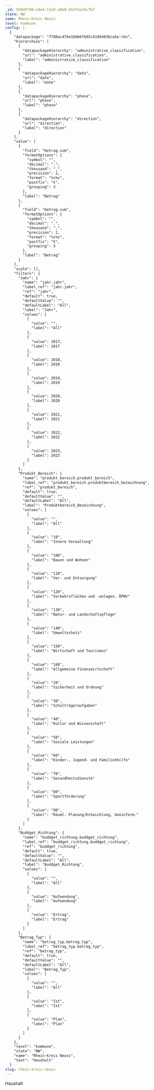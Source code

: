```yaml
---
_id: 558d97d0-e4e4-11e9-a0a8-b55fea34c7b7
state: NW
name: Rhein-Kreis Neuss
level: kommune
config: |-
  {
    "datapackage": "f780ac47be1b9b6f695c41094036ca5e:rkn",
    "hierarchies": [
      {
        "datapackageHierarchy": "administrative_classification",
        "url": "administrative_classification",
        "label": "administrative_classification"
      },
      {
        "datapackageHierarchy": "date",
        "url": "date",
        "label": "date"
      },
      {
        "datapackageHierarchy": "phase",
        "url": "phase",
        "label": "phase"
      },
      {
        "datapackageHierarchy": "direction",
        "url": "direction",
        "label": "direction"
      }
    ],
    "value": [
      {
        "field": "betrag.sum",
        "formatOptions": {
          "symbol": "",
          "decimal": ".",
          "thousand": ",",
          "precision": 2,
          "format": "%s%v",
          "postfix": "€",
          "grouping": 3
        },
        "label": "Betrag"
      },
      {
        "field": "betrag.sum",
        "formatOptions": {
          "symbol": "",
          "decimal": ".",
          "thousand": ",",
          "precision": 2,
          "format": "%s%v",
          "postfix": "€",
          "grouping": 3
        },
        "label": "Betrag"
      }
    ],
    "scale": [],
    "filters": {
      "Jahr": {
        "name": "jahr.jahr",
        "label_ref": "jahr.jahr",
        "ref": "jahr",
        "default": true,
        "defaultValue": "",
        "defaultLabel": "All",
        "label": "Jahr",
        "values": [
          {
            "value": "",
            "label": "All"
          },
          {
            "value": 2017,
            "label": 2017
          },
          {
            "value": 2018,
            "label": 2018
          },
          {
            "value": 2019,
            "label": 2019
          },
          {
            "value": 2020,
            "label": 2020
          },
          {
            "value": 2021,
            "label": 2021
          },
          {
            "value": 2022,
            "label": 2022
          },
          {
            "value": 2023,
            "label": 2023
          }
        ]
      },
      "Produkt_Bereich": {
        "name": "produkt_bereich.produkt_bereich",
        "label_ref": "produkt_bereich.produktbereich_bezeichnung",
        "ref": "produkt_bereich",
        "default": true,
        "defaultValue": "",
        "defaultLabel": "All",
        "label": "Produktbereich_Bezeichnung",
        "values": [
          {
            "value": "",
            "label": "All"
          },
          {
            "value": "10",
            "label": "Innere Verwaltung"
          },
          {
            "value": "100",
            "label": "Bauen und Wohnen"
          },
          {
            "value": "110",
            "label": "Ver- und Entsorgung"
          },
          {
            "value": "120",
            "label": "Verkehrsflächen und -anlagen, ÖPNV"
          },
          {
            "value": "130",
            "label": "Natur- und Landschaftspflege"
          },
          {
            "value": "140",
            "label": "Umweltschutz"
          },
          {
            "value": "150",
            "label": "Wirtschaft und Tourismus"
          },
          {
            "value": "160",
            "label": "Allgemeine Finanzwirtschaft"
          },
          {
            "value": "20",
            "label": "Sicherheit und Ordnung"
          },
          {
            "value": "30",
            "label": "Schulträgeraufgaben"
          },
          {
            "value": "40",
            "label": "Kultur und Wissenschaft"
          },
          {
            "value": "50",
            "label": "Soziale Leistungen"
          },
          {
            "value": "60",
            "label": "Kinder-, Jugend- und Familienhilfe"
          },
          {
            "value": "70",
            "label": "Gesundheitsdienste"
          },
          {
            "value": "80",
            "label": "Sportförderung"
          },
          {
            "value": "90",
            "label": "Räuml. Planung/Entwicklung, Geoinform."
          }
        ]
      },
      "Buddget_Richtung": {
        "name": "buddget_richtung.buddget_richtung",
        "label_ref": "buddget_richtung.buddget_richtung",
        "ref": "buddget_richtung",
        "default": true,
        "defaultValue": "",
        "defaultLabel": "All",
        "label": "Buddget_Richtung",
        "values": [
          {
            "value": "",
            "label": "All"
          },
          {
            "value": "Aufwendung",
            "label": "Aufwendung"
          },
          {
            "value": "Ertrag",
            "label": "Ertrag"
          }
        ]
      },
      "Betrag_Typ": {
        "name": "betrag_typ.betrag_typ",
        "label_ref": "betrag_typ.betrag_typ",
        "ref": "betrag_typ",
        "default": true,
        "defaultValue": "",
        "defaultLabel": "All",
        "label": "Betrag_Typ",
        "values": [
          {
            "value": "",
            "label": "All"
          },
          {
            "value": "Ist",
            "label": "Ist"
          },
          {
            "value": "Plan",
            "label": "Plan"
          }
        ]
      }
    },
    "level": "kommune",
    "state": "NW",
    "name": "Rhein-Kreis Neuss",
    "text": "Haushalt"
  }
slug: rhein-kreis-neuss
---
```

Haushalt
